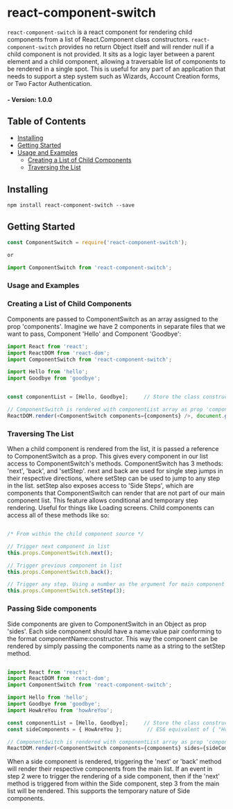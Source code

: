 # react-component-switch


`react-component-switch` is a react component for rendering child components from a list of React.Component class constructors.  `react-component-switch` provides no return Object itself and will render null if a child component is not provided. It sits as a logic layer between a parent element and a child component, allowing a traversable list of components to be rendered in a single spot. This is useful for any part of an application that needs to support a step system such as Wizards, Account Creation forms, or Two Factor Authentication.

#### - Version: 1.0.0

## Table of Contents

* [Installing](#installing)
* [Getting Started](#getting-started)
* [Usage and Examples](#usage-and-examples)
  + [Creating a List of Child Components](#creating-a-list-of-child-components)
  + [Traversing the List](#traversing-the-list)


## Installing

```
npm install react-component-switch --save
```

## Getting Started

```js
const ComponentSwitch = require('react-component-switch');

or

import ComponentSwitch from 'react-component-switch';
```

### Usage and Examples

### Creating a List of Child Components

Components are passed to ComponentSwitch as an array assigned to the prop 'components'. Imagine we have 2 components in separate files that we want to pass, Component 'Hello' and Component 'Goodbye':

```js
import React from 'react';
import ReactDOM from 'react-dom';
import ComponentSwitch from 'react-component-switch';

import Hello from 'hello';
import Goodbye from 'goodbye';


const componentList = [Hello, Goodbye];     // Store the class constructors in an array.

// ComponentSwitch is rendered with componentList array as prop 'components';
ReactDOM.render(<ComponentSwitch components={components} />, document.getElementById('app'));

```

### Traversing The List

When a child component is rendered from the list, it is passed a reference to ComponentSwitch as a prop. This gives every component in our list access to ComponentSwitch's methods. ComponentSwitch
has 3 methods: 'next', 'back', and 'setStep'. next and back are used for single step jumps in their respective directions, where setStep can be used to jump to any step in the list. setStep also exposes access to 'Side Steps', which are components that ComponentSwitch can render that are not part of our main component list. This feature allows conditional and temporary step rendering. Useful for things like Loading screens. Child components can access all of these methods like so:

```js

/* From within the child component source */

// Trigger next component in list
this.props.ComponentSwitch.next();

// Trigger previous component in list
this.props.ComponentSwitch.back();

// Trigger any step. Using a number as the argument for main component list steps and a string to trigger side component steps.
this.props.ComponentSwitch.setStep(3);

```


### Passing Side components

Side components are given to ComponentSwitch in an Object as prop 'sides'. Each side component should have a name:value pair conforming to the format componentName:constructor. This way the component can be rendered by simply passing the components name as a string to the setStep method.

```js

import React from 'react';
import ReactDOM from 'react-dom';
import ComponentSwitch from 'react-component-switch';

import Hello from 'hello';
import Goodbye from 'goodbye';
import HowAreYou from 'howAreYou';

const componentList = [Hello, Goodbye];     // Store the class constructors in an array.
const sideComponents = { HowAreYou };        // ES6 equivalent of { "HowAreYou": HowAreYou };

// ComponentSwitch is rendered with componentList array as prop 'components';
ReactDOM.render(<ComponentSwitch components={components} sides={sideComponents} />, document.getElementById('app'));

```

When a side component is rendered, triggering the 'next' or 'back' method will render their respective components from the main list. If an event in step 2 were to trigger the rendering of a side component, then if the 'next' method is triggered from within the Side component, step 3 from the main list will be rendered. This supports the temporary nature of Side components.
